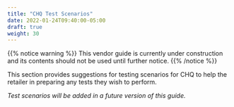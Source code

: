 ```yaml
---
title: "CHQ Test Scenarios"
date: 2022-01-24T09:40:00-05:00
draft: true
weight: 30
---
```


{{% notice warning %}}
This vendor guide is currently under construction and its contents should not be used until further notice.
{{% /notice %}}

This section provides suggestions for testing scenarios for CHQ to help the retailer in preparing any tests they wish to perform.

*Test scenarios will be added in a future version of this guide.*
